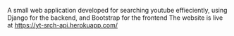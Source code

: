 A small web application developed for searching youtube effieciently, using Django for the backend, and Bootstrap for the frontend
The website is live at https://yt-srch-api.herokuapp.com/
